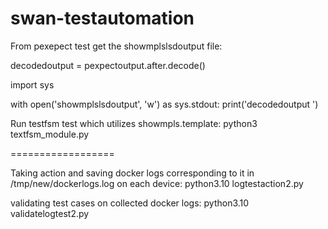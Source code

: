 # swan-testautomation

From pexepect test get the showmplslsdoutput file:

decodedoutput = pexpectoutput.after.decode()

import sys

with open('showmplslsdoutput', 'w') as sys.stdout:
    print('decodedoutput ')

Run testfsm test which utilizes showmpls.template:
python3 textfsm_module.py

==================

Taking action and saving docker logs corresponding to it in /tmp/new/dockerlogs.log on each device:
python3.10 logtestaction2.py

validating test cases on collected docker logs: 
python3.10 validatelogtest2.py

